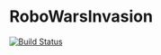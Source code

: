 RoboWarsInvasion
================
[![Build Status](http://vps28166.vps.ovh.ca:8080/job/RoboWars/badge/icon)](http://vps28166.vps.ovh.ca:8080/job/RoboWars/)
